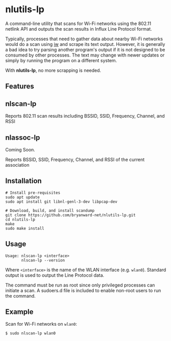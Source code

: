 # nlutils-lp

A command-line utility that scans for Wi-Fi networks using the 802.11 netlink API and outputs the scan results in Influx Line Protocol format.

Typically, processes that need to gather data about nearby Wi-Fi networks would do a scan using [iw](https://wireless.wiki.kernel.org/en/users/documentation/iw) and scrape its text output. However, it is generally a bad idea to try parsing another program's output if it is not designed to be consumed by other processes. The text may change with newer updates or simply by running the program on a different system. 

With **nlutils-lp**, no more scrapping is needed.

## Features

## nlscan-lp

Reports 802.11 scan results including BSSID, SSID, Frequency, Channel, and RSSI

## nlassoc-lp

Coming Soon.

Reports BSSID, SSID, Frequency, Channel, and RSSI of the current association

## Installation

```shell
# Install pre-requisites
sudo apt update
sudo apt install git libnl-genl-3-dev libpcap-dev

# Download, build, and install scandump
git clone https://github.com/bryanward-net/nlutils-lp.git
cd nlutils-lp
make
sudo make install
```

## Usage

```shell
Usage: nlscan-lp <interface>
       nlscan-lp --version
```

Where `<interface>` is the name of the WLAN interface (e.g. `wlan0`).  Standard output is used to output the Line Protocol data.

The command must be run as root since only privileged processes can initiate a scan.
A sudoers.d file is included to enable non-root users to run the command.

## Example

Scan for Wi-Fi networks on `wlan0`:
```console
$ sudo nlscan-lp wlan0
```
